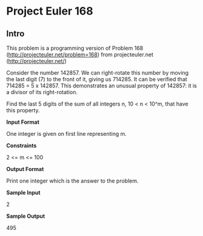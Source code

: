 # Project Euler 168

## Intro

This problem is a programming version of Problem 168 (http://projecteuler.net/problem=168) from projecteuler.net (http://projecteuler.net/)

Consider the number 142857. We can right-rotate this number by moving the last digit (7) to the front of it, giving us 714285. It can be verified that 714285 = 5 x 142857. This demonstrates an unusual property of 142857: it is a divisor of its right-rotation.

Find the last 5 digits of the sum of all integers n, 10 < n < 10^m, that have this property.


**Input Format**

One integer is given on first line representing m.


**Constraints**

2 <= m <= 100


**Output Format**

Print one integer which is the answer to the problem.


**Sample Input**

2


**Sample Output**

495
